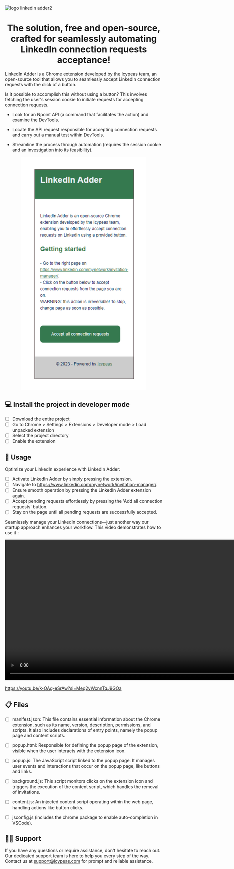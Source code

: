 ![logo linkedln adder2](https://github.com/icypeas-tech/linkedin-adder/assets/128605482/bfba5fa7-8496-467a-987e-b8373a3f8049)



<h1 align="center">
The solution, free and open-source, crafted for seamlessly automating LinkedIn connection requests acceptance!

</h1>


LinkedIn Adder is a Chrome extension developed by the Icypeas team, an open-source tool that allows you to seamlessly accept LinkedIn connection requests with the click of a button.

Is it possible to accomplish this without using a button? This involves fetching the user's session cookie to initiate requests for accepting connection requests.


- Look for an Npoint API (a command that facilitates the action) and examine the DevTools.
* Locate the API request responsible for accepting connection requests and carry out a manual test within DevTools.
+ Streamline the process through automation (requires the session cookie and an investigation into its feasibility).

<p align="center">
  <img width="400"  src="./src/image/linkedIn-adder.png">
</p>


## 💻 Install the project in developer mode

- [ ] Download the entire project
- [ ] Go to Chrome > Settings > Extensions > Developer mode > Load unpacked extension
- [ ] Select the project directory
- [ ] Enable the extension

## 🚦 Usage

Optimize your LinkedIn experience with LinkedIn Adder:

- [ ] Activate LinkedIn Adder by simply pressing the extension.
- [ ] Navigate to https://www.linkedin.com/mynetwork/invitation-manager/.
- [ ] Ensure smooth operation by pressing the LinkedIn Adder extension again.
- [ ] Accept pending requests effortlessly by pressing the 'Add all connection requests' button.
- [ ] Stay on the page until all pending requests are successfully accepted.

Seamlessly manage your LinkedIn connections—just another way our startup approach enhances your workflow.
This video demonstrates how to use it :

<p dir="auto" align="center"><animated-image data-catalyst="">
  <!-- <a target="_blank" rel="noopener noreferrer" href="./src/videos/linkedin-adder.mp4" data-target="animated-image.originalLink"> -->
    <!-- <img src="./src/videos/linkedinAdder.gif" alt="build" style="width: 100%; display: inline-block;" data-target="animated-image.originalImage"> -->
  <!-- </a> -->
    <!-- <video src="./src/videos/linkedin-adder.mp4" controls width="900" loop> -->
    <video src="https://youtu.be/k-OAg-eSrAw?si=Meq2vWcnnTqJ9GOa" width="900">
    <!-- <iframe width="560" height="315" src="https://youtu.be/k-OAg-eSrAw?si=Meq2vWcnnTqJ9GOa" title="YouTube video player" frameborder="0" allow="loop" allowfullscreen></iframe> -->
</p>

https://youtu.be/k-OAg-eSrAw?si=Meq2vWcnnTqJ9GOa

## 📋 Files

- [ ] manifest.json: This file contains essential information about the Chrome extension, such as its name, version, description, permissions, and scripts. It also includes declarations of entry points, namely the popup page and content scripts.
- [ ] popup.html: Responsible for defining the popup page of the extension, visible when the user interacts with the extension icon.
- [ ] popup.js: The JavaScript script linked to the popup page. It manages user events and interactions that occur on the popup page, like buttons and links.
- [ ] background.js: This script monitors clicks on the extension icon and triggers the execution of the content script, which handles the removal of invitations.
- [ ] content.js: An injected content script operating within the web page, handling actions like button clicks.
- [ ] jsconfig.js (includes the chrome package to enable auto-completion in VSCode).


##  👨‍💻 Support

If you have any questions or require assistance, don't hesitate to reach out. Our dedicated support team is here to help you every step of the way. Contact us at support@icypeas.com for prompt and reliable assistance.



